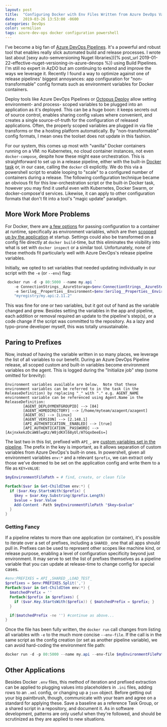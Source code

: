 ```yaml
---
layout: post
title:  "Configuring Docker with Env Files Written from Azure DevOps Variables"
date:   2019-03-26 13:53:00 -0600
categories: DevOps
color: vermilion
tags: azure-dev-ops docker configuration powershell
---
```


I've become a big fan of [Azure DevOps Pipelines](https://docs.microsoft.com/en-us/azure/devops/pipelines/). It's a powerful and robust tool that enables really slick automated build and release processes. I wrote last about [sexy auto-semversioning Nuget libraries]({% post_url 2019-01-22-effective-nuget-versioning-in-azure-devops %}) using Build Pipelines. I'm still no expert in AzDO but am continuing to extend and improve the ways we leverage it. Recently I found a way to optimize against one of release pipelines' biggest annoyances: app configuration for "non-transformable" config formats such as environment variables for Docker containers. <!--more-->

Deploy tools like Azure DevOps Pipelines or [Octopus Deploy](https://octopus.com/) allow setting environment- and process- scoped variables to be plugged into an application as it's deployed. This can be a huge boon: it keeps secrets out of source control, enables sharing config values where convenient, and creates a single source-of-truth for the configuration of released applications. Often, the properly scoped variables are plugged in via file transforms or the a hosting platform automatically. By "non-transformable" config formats, I mean ones the toolset does not update in this fashion.

For our system, this comes up most with "vanilla" Docker containers running on a VM: no Kubernetes, no cloud container instances, not even `docker-compose`, despite how these might ease orchestration. This is straightforward to set up in a release pipeline, either with the built-in [Docker task](https://docs.microsoft.com/en-us/azure/devops/pipelines/tasks/build/Docker?view=azure-devops#run-command) or, in our case, calling the `docker` cli explicitly. We do this via a powershell script to enable looping to "scale" to a configured number of containers during a release. The following configuration technique became an obvious fit for this low-orchestration script or the built-in Docker task, however you may find it useful even with Kubernetes, Docker Swarm, or docker-compose'd services. Likewise, it can apply to other configuration formats that don't fit into a tool's "magic update" paradigm.

## More Work More Problems

For Docker, there are [a few options](https://docs.Docker.com/engine/reference/commandline/run/#set-environment-variables--e---env---env-file) for passing configuration to a container at runtime, specifically as environment variables, which are then [scooped up by the application](https://docs.microsoft.com/en-us/dotnet/api/microsoft.extensions.configuration.environmentvariablesextensions.addenvironmentvariables?view=aspnetcore-2.2) at startup. Settings could also be transformed on a config file directly at `docker build`-time, but this eliminates the visibility into what is set with `docker inspect` or a similar tool. Unfortunately, none of these methods fit particularly well with Azure DevOps's release pipeline variables.

Initially, we opted to set variables that needed updating individually in our script with the `-e` (or `--env`) flag:

```powershell
 docker run -d -p 80:5000 --name my.api `
    -e ConnectionStrings__AzureStorage=$env:ConnectionStrings__AzureStorage `
    -e Serilog__Properties__Environment=$env:Serilog__Properties__Environment `
    "myregistry/my.api:2.11.2"
```

This was fine for one or two variables, but it got out of hand as the variable changed and grew. Besides setting the variables in the app and pipeline, each addition or removal required an update to the pipeline's step(s), or a code change if the script was committed to the repository. As a lazy and typo-prone developer myself, this was totally unsustainable.

## Paring to Prefixes

Now, instead of having the variable written in so many places, we leverage the list of all variables to our benefit. During an Azure DevOps Pipeline release, all scoped custom and built-in variables become environment variables on the agent. This is logged during the "Initialize job" step (some omitted for brevity):

```console
Environment variables available are below.  Note that these environment variables can be referred to in the task (in the ReleaseDefinition) by replacing "_" with "." e.g. AGENT_NAME environment variable can be referenced using Agent.Name in the ReleaseDefinition:
        [AGENT_DEPLOYMENTGROUPID] --> [84]
        [AGENT_HOMEDIRECTORY] --> [/home/myteam/azagent/azagent]
        [AGENT_OS] --> [Linux]
        [AGENT_VERSION] --> [2.148.1]
        [API_AUTHENTICATION__ENABLED] --> [true]
        [API_AUTHENTICATION__PASSWORD] --> [AxjnxkekzDcaW8lwgKz/W8jdKXl68yUl/ATGqxOeeEs=]
```

The last two in this list, prefixed with `API_`, are [custom variables set in the pipeline](https://docs.microsoft.com/en-us/azure/devops/pipelines/release/variables#custom-variables). The prefix in the key is important, as it allows separation of custom variables from Azure DevOps's built-in ones. In powershell, given all environment variables `env:*` and a relevant `$prefix`, we can extract only those we've deemed to be set on the application config and write them to a file as `KEY=VALUE`:

```powershell
$myEnvironmentFilePath = # find, create, or clean file

ForEach($var in Get-ChildItem env:*) {
  if ($var.Key.StartsWith($prefix) {
    $key = $var.Key.Substring($prefix.Length)
    $value = $var.Value
    Add-Content -Path $myEnvironmentFilePath "$key=$value"
  }
}
```

### Getting Fancy

If a pipeline relates to more than one application (or container), it's possible to iterate over a set of prefixes, including a `SHARED_` one that all apps should pull in. Prefixes can be used to represent other scopes like machine kind, or release purpose, enabling a level of configuration specificity beyond just environment. It may serve to set the list of prefixes themselves as a pipeline variable that you can update at release-time to change config for special cases.

```powershell
#env:PREFIXES = API_,SHARED_,LOAD_TEST_
$prefixes = $env:PREFIXES.Split(',')
ForEach($var in Get-ChildItem env:*) {
  $matchedPrefix = ''
  ForEach($prefix in $prefixes) {
    if ($var.Key.StartsWith($prefix)) { $matchedPrefix = $prefix; }
  }

  if($matchedPrefix -ne '') #continue as above...
}
```

Once the file has been fully written, the `docker run` call changes from listing all variables with `-e` to the much more concise `--env-file`. If the call is in the same script as the config creation (or set as another pipeline variable), we can avoid hard-coding the environment file path:

```powershell
docker run -d -p 80:5000 --name my.api --env-file $myEnvironmentFilePath "myregistry/my.api:2.11.2"
```

## Other Applications

Besides Docker `.env` files, this method of iteration and prefixed extraction can be applied to plugging values into placeholders in `.ini` files, adding rows to an `.xml` config, or changing up a `json` object. Before getting out your big paintbrush, though, communicate with your team and agree on a standard for applying these. Save a baseline as a reference Task Group, or a shared script in a repository, and document it. As in software development, patterns are only useful when they're followed, and should be scrutinized as they are applied to new situations.
